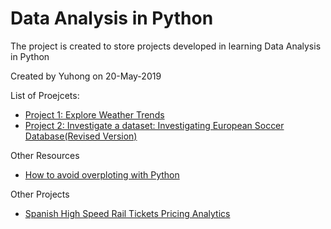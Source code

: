 # Data Analysis in Python

The project is created to store projects developed in learning Data Analysis in Python

Created by Yuhong on 20-May-2019

List of Proejcets:
- [Project 1: Explore Weather Trends](Project1_WeatherTrends.ipynb)
- [Project 2: Investigate a dataset: Investigating European Soccer Database](investigate_a_dataset.ipynb)[(Revised Version)](Investigate_a_Dataset_v2.ipynb)


Other Resources
- [How to avoid overploting with Python](https://python-graph-gallery.com/134-how-to-avoid-overplotting-with-python/)

Other Projects
- [Spanish High Speed Rail Tickets Pricing Analytics](https://www.kaggle.com/venessam/investigate-spanish-railway-tickets)
